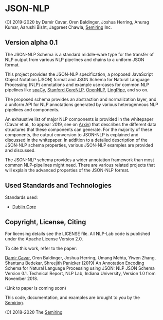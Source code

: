 # JSON-NLP

(C) 2019-2020 by Damir Cavar, Oren Baldinger, Joshua Herring, Anurag Kumar, Aarushi Bisht, Jagpreet Chawla, [Semiring] Inc.


## Version alpha 0.1

The JSON-NLP Schema is a standard middle-ware type for the transfer of NLP output from various NLP pipelines and chains to a uniform JSON format.

This project provides the JSON-NLP specification, a proposed JavaScript Object Notation (JSON) format and JSON Schema for Natural Language Processing (NLP) annotations and example use-cases for common NLP pipelines like [spaCy](https://spacy.io/), [Stanford CoreNLP](https://stanfordnlp.github.io/CoreNLP/), [OpenNLP](https://opennlp.apache.org/), [LingPipe](http://alias-i.com/lingpipe/), and so on.

The proposed schema provides an abstraction and normalization layer, and a uniform API for NLP annotations generated by various heterogeneous NLP pipelines and components.

An exhaustive list of major NLP components is provided in the whitepaper (Cavar et al., to appear 2019, see on [Arxiv](https://arxiv.org/)) that describes the different data structures that these components can generate. For the majority of these components, the output conversion to JSON-NLP is explained and discussed in the whitepaper. In addition to a detailed description of the JSON-NLP schema properties, various JSON-NLP examples are provided and discussed.

The JSON-NLP schema provides a wider annotation framework than most common NLP-pipelines might need. There are various related projects that will explain the advanced properties of the JSON-NLP format.


## Used Standards and Technologies

Standards used:

- [Dublin Core](http://dublincore.org/)


## Copyright, License, Citing

For licensing details see the LICENSE file. All NLP-Lab code is published under the Apache License Version 2.0.

To cite this work, refer to the paper:

[Damir Cavar], Oren Baldinger, Joshua Herring, Umang Mehta, Yiwen Zhang, Shantanu Bedekar, Shreejith Panicker (2019) An Annotation Encoding Schema for Natural Language Processing using JSON: NLP JSON Schema Version 0.1. Technical Report, NLP Lab, Indiana University, Version 1.0 from November 2018.

(Link to paper is coming soon)


This code, documentation, and examples are brought to you by the [Semiring].

(C) 2018-2020 The [Semiring]


[Damir Cavar]: http://damir.cavar.me/ "Damir Cavar"
[NLP-Lab.org]: https://nlp-lab.org/ "NLP-Lab.org"
[Semiring]: https://semiring.com/ "Semiring Inc."

